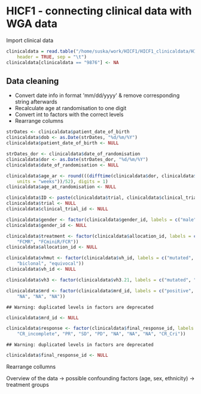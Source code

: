 HICF1 - connecting clinical data with WGA data
========================================================

Import clinical data


```r
clinicaldata = read.table("/home/suska/work/HICF1/HICF1_clinicaldata/HICF1_clinicaldata_raw/HICF1_clinicaldata.txt", 
    header = TRUE, sep = "\t")
clinicaldata[clinicaldata == "9876"] <- NA
```


Data cleaning
-------------
- Convert date info in format 'mm/dd/yyyy' & remove corresponding string afterwards
- Recalculate age at randomisation to one digit
- Convert int to factors with the correct levels
- Rearrange columns


```r
strDates <- clinicaldata$patient_date_of_birth
clinicaldata$dob <- as.Date(strDates, "%d/%m/%Y")
clinicaldata$patient_date_of_birth <- NULL

strDates_dor <- clinicaldata$date_of_randomisation
clinicaldata$dor <- as.Date(strDates_dor, "%d/%m/%Y")
clinicaldata$date_of_randomisation <- NULL

clinicaldata$age_ar <- round(((difftime(clinicaldata$dor, clinicaldata$dob, 
    units = "weeks"))/52), digits = 1)
clinicaldata$age_at_randomisation <- NULL

clinicaldata$ID <- paste(clinicaldata$trial, clinicaldata$clinical_trial_id)
clinicaldata$trial <- NULL
clinicaldata$clinical_trial_id <- NULL

clinicaldata$gender <- factor(clinicaldata$gender_id, labels = c("male", "female"))
clinicaldata$gender_id <- NULL

clinicaldata$treatment <- factor(clinicaldata$allocation_id, labels = c("FCR", 
    "FCMR", "FCminiR/FCR"))
clinicaldata$allocation_id <- NULL

clinicaldata$vhmut <- factor(clinicaldata$vh_id, labels = c("mutated", "unmutated", 
    "biclonal", "equivocal"))
clinicaldata$vh_id <- NULL

clinicaldata$vh3 <- factor(clinicaldata$vh3.21, labels = c("mutated", "unmutated"))

clinicaldata$mrd <- factor(clinicaldata$mrd_id, labels = c("positive", "negative", 
    "NA", "NA", "NA"))
```

```
## Warning: duplicated levels in factors are deprecated
```

```r
clinicaldata$mrd_id <- NULL

clinicaldata$response <- factor(clinicaldata$final_response_id, labels = c("CR", 
    "CR_incomplete", "PR", "SD", "PD", "NA", "NA", "NA", "CR_Cri"))
```

```
## Warning: duplicated levels in factors are deprecated
```

```r
clinicaldata$final_response_id <- NULL

```


Rearrange collumns

Overview of the data
-> possible confounding factors (age, sex, ethnicity)
-> treatment groups
